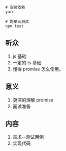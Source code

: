 
```shell
# 安装依赖
yarn

# 跑单元测试
npm test
```

## 听众
1. js 基础
2. 一定的 ts 基础
3. 懂得 promise 怎么使用。

## 意义
1. 更深的理解 promise 
2. 面试准备

## 内容
1. 需求--测试用例
2. 实现代码